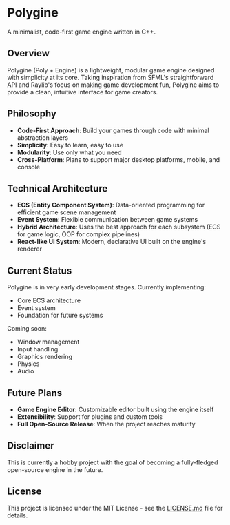 # Polygine

A minimalist, code-first game engine written in C++.

## Overview

Polygine (Poly + Engine) is a lightweight, modular game engine designed with simplicity at its core. Taking inspiration from SFML's straightforward API and Raylib's focus on making game development fun, Polygine aims to provide a clean, intuitive interface for game creators.

## Philosophy

- **Code-First Approach**: Build your games through code with minimal abstraction layers
- **Simplicity**: Easy to learn, easy to use
- **Modularity**: Use only what you need
- **Cross-Platform**: Plans to support major desktop platforms, mobile, and console

## Technical Architecture

- **ECS (Entity Component System)**: Data-oriented programming for efficient game scene management
- **Event System**: Flexible communication between game systems
- **Hybrid Architecture**: Uses the best approach for each subsystem (ECS for game logic, OOP for complex pipelines)
- **React-like UI System**: Modern, declarative UI built on the engine's renderer

## Current Status

Polygine is in very early development stages. Currently implementing:

- Core ECS architecture
- Event system
- Foundation for future systems

Coming soon:
- Window management
- Input handling
- Graphics rendering
- Physics
- Audio

## Future Plans

- **Game Engine Editor**: Customizable editor built using the engine itself
- **Extensibility**: Support for plugins and custom tools
- **Full Open-Source Release**: When the project reaches maturity

## Disclaimer

This is currently a hobby project with the goal of becoming a fully-fledged open-source engine in the future.

## License

This project is licensed under the MIT License - see the [LICENSE.md](LICENSE.md) file for details.
